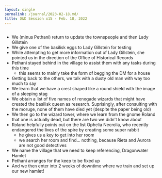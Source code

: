 ```yaml
---
layout: single
permalink: /journal/2023-02-18.md/
title: D&D Session x15 - Feb. 18, 2022
---
```


## 

- We (minus Pethani) return to update the townspeople and then Lady Gillstein
- We give one of the basilisk eggs to Lady Gillstein for testing
- While attempting to get more information out of Lady Gillstein, she pointed us in the direction of the Office of Historical Records
- Pethani stayed behind in the village to assist them with any tasks during this time
    - this seems to mainly take the form of begging the DM for a house
- Getting back to the others, we talk with a dusty old man with way too much to say
- We learn that we have a crest shaped like a round shield with the image of a sleeping stag
- We obtain a list of five names of renegade wizards that might have created the basilisk queen as research. Suprisingly, after consulting with the moruge, none of them have died yet (despite the paper being old)
- We then go to the wizard tower, where we learn from the gnome Roland that one is actually dead, but there are two we didn't know about
- Roland helpfully points out on the list Ophelia Necrolia, who recently endangered the lives of the spire by creating some super rabbit
    - he gives us a key to get into her room
    - we search her room and find... nothing, because Rieta and Aurora are not good detectives
- We name the village that we need to keep referencing, Dragonwater Hamlet
- Pethani arranges for the keep to be fixed up
- And we then enter into 2 weeks of downtime where we train and set up our new hamlet!
